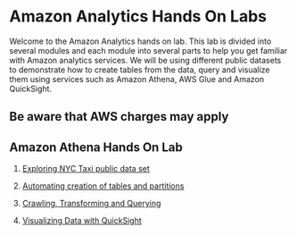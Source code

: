 # Amazon Analytics Hands On Labs

Welcome to the Amazon Analytics hands on lab.  This lab is divided into several modules and each module into several parts to help you get familiar with Amazon analytics services.  We will be using different public datasets to demonstrate how to create tables from the data, query and visualize them using services such as Amazon Athena, AWS Glue and Amazon QuickSight.

## Be aware that AWS charges may apply

## Amazon Athena Hands On Lab

1. [Exploring NYC Taxi public data set](part1.md)

2. [Automating creation of tables and partitions](part2.md)

3. [Crawling, Transforming and Querying](part3.md)

4. [Visualizing Data with QuickSight](part4.md)

